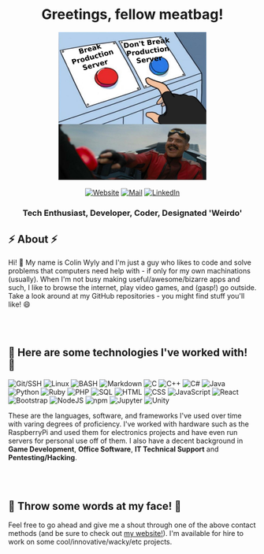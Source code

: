 <h1 align="center">Greetings, fellow meatbag!</h1>

<p align="center"><img src="prez_butt.jpg" alt="Funny meme pic" title="I feel I have more in common with Robotnik than Sonic these days, amirite?" width=300px height=300px></p>

<p align="center">
  <a href="https://cwylycode.github.io"><img alt="Website" src="https://img.shields.io/badge/Website-C20A0A?logo=internetexplorer&logoColor=white&style=for-the-badge" /></a>
  <a href="#"><img alt="Mail" src="https://img.shields.io/badge/Mail-28C20A?logo=gmail&logoColor=white&style=for-the-badge" /></a>
  <a href="#"><img alt="LinkedIn" src="https://img.shields.io/badge/LinkedIn-0A66C2?logo=linkedin&logoColor=white&style=for-the-badge" /></a>
</p>

<h3 align="center">Tech Enthusiast, Developer, Coder, Designated 'Weirdo'</h4>

<h2>⚡ About ⚡</h2>

Hi! 👋 My name is Colin Wyly and I'm just a guy who likes to code and solve problems that computers need help with - if only for my own machinations (usually). When I'm not busy making useful/awesome/bizarre apps and such, I like to browse the internet, play video games, and (gasp!) go outside. Take a look around at my GitHub repositories - you might find stuff you'll like! 😄

<br>
<br>

<h2>🤔 Here are some technologies I've worked with! 🤔</h2>

<p>
  <img alt="Git/SSH" src="https://img.shields.io/badge/Git%2FSSH-F05032?logo=git&logoColor=white&style=for-the-badge" />
  <img alt="Linux" src="https://img.shields.io/badge/Linux-FCC624?logo=linux&logoColor=black&style=for-the-badge" />
  <img alt="BASH" src="https://img.shields.io/badge/BASH-4EAA25?logo=gnubash&logoColor=white&style=for-the-badge" />
  <img alt="Markdown" src="https://img.shields.io/badge/Markdown-000000?logo=markdown&logoColor=white&style=for-the-badge" />
  <img alt="C" src="https://img.shields.io/badge/C-A8B9CC?logo=c&logoColor=white&style=for-the-badge" />
  <img alt="C++" src="https://img.shields.io/badge/C%2B%2B-00599C?logo=cplusplus&logoColor=white&style=for-the-badge" />
  <img alt="C#" src="https://img.shields.io/badge/C%23-239120?logo=c-sharp&logoColor=white&style=for-the-badge" />
  <img alt="Java" src="https://img.shields.io/badge/Java-007396?logo=java&logoColor=white&style=for-the-badge" />
  <img alt="Python" src="https://img.shields.io/badge/Python-3776AB?logo=python&logoColor=white&style=for-the-badge" />
  <img alt="Ruby" src="https://img.shields.io/badge/Ruby-CC342D?logo=ruby&logoColor=white&style=for-the-badge" />
  <img alt="PHP" src="https://img.shields.io/badge/PHP-777BB4?logo=php&logoColor=white&style=for-the-badge" />
  <img alt="SQL" src="https://img.shields.io/badge/SQL-003B57?logo=sqlite&logoColor=white&style=for-the-badge" />
  <img alt="HTML" src="https://img.shields.io/badge/HTML-E34F26?logo=html5&logoColor=white&style=for-the-badge" />
  <img alt="CSS" src="https://img.shields.io/badge/CSS-1572B6?logo=css3&logoColor=white&style=for-the-badge" />
  <img alt="JavaScript" src="https://img.shields.io/badge/JavaScript-F7DF1E?logo=javascript&logoColor=white&style=for-the-badge" />
  <img alt="React" src="https://img.shields.io/badge/React-61DAFB?logo=react&logoColor=white&style=for-the-badge" />
  <img alt="Bootstrap" src="https://img.shields.io/badge/Bootstrap-7952B3?logo=bootstrap&logoColor=white&style=for-the-badge" />
  <img alt="NodeJS" src="https://img.shields.io/badge/Node.js-339933?logo=nodedotjs&logoColor=white&style=for-the-badge" />
  <img alt="npm" src="https://img.shields.io/badge/npm-CB3837?logo=npm&logoColor=white&style=for-the-badge" />
  <img alt="Jupyter" src="https://img.shields.io/badge/Jupyter-F37626?logo=jupyter&logoColor=white&style=for-the-badge" />
  <img alt="Unity" src="https://img.shields.io/badge/Unity-000000?logo=unity&logoColor=white&style=for-the-badge" />
</p>

These are the languages, software, and frameworks I've used over time with varing degrees of proficiency. I've worked with hardware such as the RaspberryPi and used them for electronics projects and have even run servers for personal use off of them. I also have a decent background in **Game Development**, **Office Software**, **IT Technical Support** and **Pentesting/Hacking**.

<br>
<br>

<h2>💬 Throw some words at my face! 💬</h2>

Feel free to go ahead and give me a shout through one of the above contact methods (and be sure to check out [my website!](https://cwylycode.github.io)). I'm available for hire to work on some cool/innovative/wacky/etc projects.






<!--
**ptthhhhbbbb** is a ✨ _special_ ✨ repository because its `README.md` (this file) appears on your GitHub profile.

Here are some ideas to get you started:

- 🔭 I’m currently working on ...
- 🌱 I’m currently learning ...
- 👯 I’m looking to collaborate on ...
- 🤔 I’m looking for help with ...
- 💬 Ask me about ...
- 📫 How to reach me: ...
- 😄 Pronouns: ...
- ⚡ Fun fact: ...
-->
